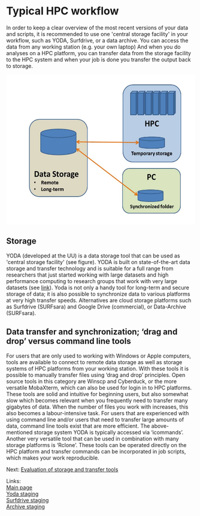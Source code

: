 # Typical HPC workflow

In order to keep a clear overview of the most recent versions of your data and scripts, it is recommended to use one 'central storage facility' in your workflow, such as YODA, Surfdrive, or a data archive. You can access the data from any working station (e.g. your own laptop) And when you do analyses on a HPC platform, you can transfer data from the storage facility to the HPC system and when your job is done you transfer the output back to storage. 

<img src="./pictures/example_workflow.jpg" alt="alt text" width="550" height="400">

## Storage
YODA (developed at the UU) is a data storage tool that can be used as 'central storage facility' (see figure). YODA is built on state-of-the-art data storage and transfer technology and is suitable for a full range from researchers that just started working with large datasets and high performance computing to research groups that work with very large datasets (see [link](https://yoda.sites.uu.nl/home/introduction-to-yoda-2/)). Yoda is not only a handy tool for long-term and secure storage of data; it is also possible to synchronize data to various platforms at very high transfer speeds. Alternatives are cloud storage platforms such as Surfdrive (SURFsara) and Google Drive (commercial), or Data-Archive (SURFsara).

## Data transfer and synchronization; ‘drag and drop’ versus command line tools
For users that are only used to working with Windows or Apple computers, tools are available to connect to remote data storage as well as storage systems of HPC platforms from your working station. With these tools it is possible to manually transfer files using ‘drag and drop’ principles. Open source tools in this category are Winscp and Cyberduck, or the more versatile MobaXterm, which can also be used for login in to HPC platforms. These tools are solid and intuitive for beginning users, but also somewhat slow which becomes relevant when you frequently need to transfer many gigabytes of data. When the number of files you work with increases, this also becomes a labour-intensive task. 
For users that are experienced with using command line and/or users that need to transfer large amounts of data, command line tools exist that are more efficient. The above-mentioned storage system YODA is typically accessed via ‘icommands’. Another very versatile tool that can be used in combination with many storage platforms is ‘Rclone’. These tools can be operated directly on the HPC platform and transfer commands can be incorporated in job scripts, which makes your work reproducible. 

Next: [Evaluation of storage and transfer tools](./Evaluation.md)

Links:  
[Main page](../README.md)  
[Yoda staging](./Yoda.md)  
[Surfdrive staging](./surfdrive.md)  
[Archive staging](./Archive.md)  


